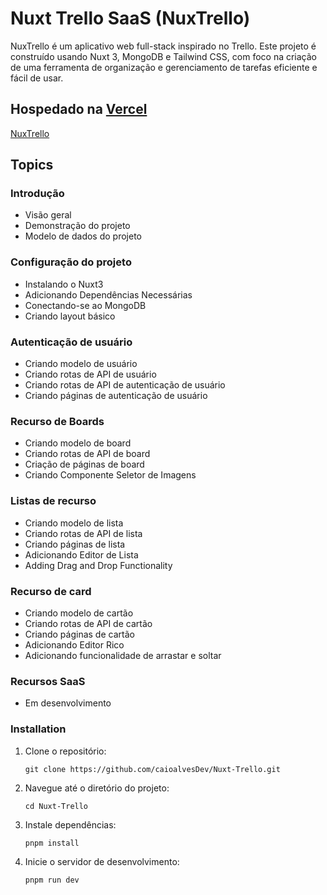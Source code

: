 # Nuxt Trello SaaS (NuxTrello)

NuxTrello é um aplicativo web full-stack inspirado no Trello. Este projeto é construído usando Nuxt 3, MongoDB e Tailwind CSS, com foco na criação de uma ferramenta de organização e gerenciamento de tarefas eficiente e fácil de usar.

## Hospedado na [Vercel](https://vercel.com/)
[NuxTrello](https://nuxt-trello-app.vercel.app/auth/signin?callbackUrl=https://nuxt-trello-app.vercel.app/&error=undefined)

## Topics

### Introdução

- Visão geral
- Demonstração do projeto
- Modelo de dados do projeto

### Configuração do projeto

- Instalando o Nuxt3
- Adicionando Dependências Necessárias
- Conectando-se ao MongoDB
- Criando layout básico

### Autenticação de usuário

- Criando modelo de usuário
- Criando rotas de API de usuário
- Criando rotas de API de autenticação de usuário
- Criando páginas de autenticação de usuário

### Recurso de Boards

- Criando modelo de board
- Criando rotas de API de board
- Criação de páginas de board
- Criando Componente Seletor de Imagens

### Listas de recurso

- Criando modelo de lista
- Criando rotas de API de lista
- Criando páginas de lista
- Adicionando Editor de Lista
- Adding Drag and Drop Functionality

### Recurso de card

- Criando modelo de cartão
- Criando rotas de API de cartão
- Criando páginas de cartão
- Adicionando Editor Rico
- Adicionando funcionalidade de arrastar e soltar

### Recursos SaaS

- Em desenvolvimento


### Installation

1. Clone o repositório:
   ```
   git clone https://github.com/caioalvesDev/Nuxt-Trello.git
   ```
2. Navegue até o diretório do projeto:
   ```
   cd Nuxt-Trello
   ```
3. Instale dependências:
   ```
   pnpm install
   ```
4. Inicie o servidor de desenvolvimento:
   ```
   pnpm run dev
   ```


